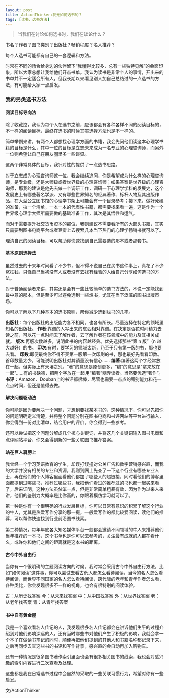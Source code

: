 ```yaml
---
layout: post
title: ActionThinker:我是如何选书的？
tags: [读书，选书方法]
---
```


> 当我们在讨论如何选书时，我们在谈论什么？

书名？作者？图书类别？出版社？畅销程度？名人推荐？

每个人选书可能都有自己的一套逻辑和方法。

时常在不同的场合给身边的伙伴留下“我懂得比较多，总有一些独特见解”的会面印象，所以大家总想让我给他们开点书单。我认为读书是非常个人的事情，开出来的书单并不一定适合所有人，但我长期以来看见别人加自己总结过的一点选书的方法，有可能给大家一点启发。


### 我的另类选书方法
#### 阅读目标导向法
除了收藏控，我认为每个人在选书之前，应该都会有各种各样不同的阅读目标的，不一样的阅读目标，最终在选书的时候其实选择方法也是不一样的。

简单举例来讲，有两个人都想找心理学方面的书籍，我会先问他们读这本心理学书籍的目标是什么，其中一位的目标是立志未来成为一名专业的心理咨询师，而另外一位则希望让自己在朋友圈里多一些谈资。

这两个非常具体的目标，我针对性的提供了一点选书思路。

对于立志成为心理咨询师这一位，我会继续追问，你是希望成为什么样的心理咨询师，是专业级，还是大师级或者世界级的心理咨询师；如果答案是世界级的心理咨询师，那我的建议是他先去做一个调研工作，调研一下心理学学科的发展史，这个发展史上有哪些著名学派、又有哪些世界知名的经典著作、标杆人物及其出版作品，在大型公立图书馆的心理学书架上可能会有一个目录参考；接下来，做好死磕的准备，拉一个清单，一本一本的代表性书籍，都需要找来看一遍，这是作为一个世界级心理学大师所需要做的基础准备工作，其次是其悟性和运气。

而对于需要提升社交货币资本的那位，我则建议不需要看所有的大部头书籍，其实只需要到图书电商平台或者豆瓣上去搜索几本当下热门的心理学畅销书就可以了。

理清自己的阅读目标，可以帮助你快速找到自己需要选的那本或者那套书。

#### 基本原则选择法
虽然过去的十来年时间看了不少书，但不得不说自己在买书这件事上，真花了不少冤枉钱，只怪自己当初没有人或者没有去找有经验的人给自己分享如何选书的方法。

对于普通阅读者来讲，其实还是会有一些比较简单的选书方法的，不说一定能找到最中意的那本，但是至少可以避免选到一些烂书，尤其在当下泛滥的图书出版市场。

你可以了解以下几种基本的选书原则，帮你减少选到烂书的几率。

**出版社**：每个出版社的出版能力各不相同，也各有所长。尽量选择在特定的领域里知名的出版社。
**作者**:靠谱的人写出来的东西相对靠谱。在决定是否花时间精力去读之前，可以花一点时间去了解作者，去了解作者在该领域中的能力及其相关成就。
**版次**:再版次数越多，说明此书的内容越经典。优先选择那些“第 n 版”（n 越大越好）的书。
**印次**:有时，要学习的领域太新，乃至于只有第一版的书，那也要去看。
**印数**:即便最终你不得不买第一版第一次印刷的书，那也最好先看看印数。首印数量太少，可能说明出版社对其销量没有信心……
**编著**:编著这两个字经常放在一起，但实际上有天壤之别。“著”的意思是原创更多，“编”的意思是"拿来放在一起"……有的书缺德，把两个字放在一起用“编著”糊弄读者。当然要优选“著作”。
**书评**：Amazon、Douban上的书评都很棒，尽管也需要一点点的甄别能力和花一点点时间，但还是值得去做。

#### 解决问题驱动法
你可能是因为要解决一个问题，才想到要找某本书的，这种情况下，你可以先把你的问题明确定义清楚，并将整个问题分别在图书电商和书评网站等平台进行输入，你会得到一份对比清单，结合用户的评价，你会得到一些参考。

还可以尝试把这个问题分解成几个核心关键词，并将这几个关键词输入图书电商和点评网站平台，你又会得到新的一些关联图书推荐答案。


#### 站在巨人肩膀上
我曾经一个学习英语教育的学生，却误打误撞对公关广告和数字营销感兴趣，而我的大学并没有相关的专业和资源，我则到网上先查了一下这个行业有哪些专业人士，再在他们的个人博客里面看他们都加了哪些人的超链接，同时看他们的博客里面都提到过哪些书，推荐过哪些书，我把他们看过的推荐过的书也都一起买来看了，后来证明，这种方法虽然笨一点，但是非常简单粗暴有效，因为作为过来人来讲，他们的鉴别力大概率是比你高的，你跟着模仿学习就可以了。

第一种是你有一个很明确的行业发展目标，你可以日常有意识的积累了解这个行业的牛人，尤其是热爱写作分享的那一撮，一般爱写作的都比较爱阅读，读他们的推荐，可以帮你快速找到行业前沿图书线索。

第二种情况，每年年底各大知名媒体平台一般都会邀请不同领域的牛人来推荐他们当年推荐的一本书，这个书单也是你可以去参考的，关注最有成就的人都在看什么，或许你和他们之间的距离就是这本书的距离。

#### 古今中外自由行
当你有一个很明确的主题阅读方向的时候，我时常会采用古今中外自由行方法，比如“如何阅读”这件事，你可以尝试去看古代人都怎么看待阅读，当今的名人怎么看待阅读，而世界不同国家的名人怎么看待阅读，跨代际的老年和青年作者怎么看，各种类比，你会发现很多不一样的视角，也会有很特别的阅读体验。

古：从历史找答案
今：从未来找答案
中：从中国找答案
外：从世界找答案
老：从老年找答案
青：从青年找答案


#### 书中自有黄金屋
我是一个喜欢看名人传记的人，我发现很多名人传记都会在讲诉他们生平的过程介绍到对他们影响深远的人，还有当时哪些书对他们产生了积极的影响，我就会拿一个本子在做读书笔记的同时，顺便再把他们提到的其他人和书籍名称都记录下来，之后再同步去查这些书的书评和写作背景，感兴趣的会自动再加入购物车。

还有一种情况是很多图书著作索引里面也会有很多相关图书的线索，我也会对感兴趣的索引内容进行二次查看及处理。

这些都是我在日常选书过程中会自然的采取的一些关联习惯行为，希望对你有一些启发。

文/ActionThinker





